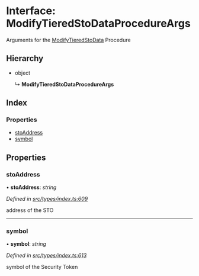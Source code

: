 # Interface: ModifyTieredStoDataProcedureArgs

Arguments for the [ModifyTieredStoData](../enums/_types_index_.proceduretype.md#modifytieredstodata) Procedure

## Hierarchy

- object

  ↳ **ModifyTieredStoDataProcedureArgs**

## Index

### Properties

- [stoAddress](_types_index_.modifytieredstodataprocedureargs.md#stoaddress)
- [symbol](_types_index_.modifytieredstodataprocedureargs.md#symbol)

## Properties

### stoAddress

• **stoAddress**: _string_

_Defined in [src/types/index.ts:609](https://github.com/PolymathNetwork/polymath-sdk/blob/d80c6e9/src/types/index.ts#L609)_

address of the STO

---

### symbol

• **symbol**: _string_

_Defined in [src/types/index.ts:613](https://github.com/PolymathNetwork/polymath-sdk/blob/d80c6e9/src/types/index.ts#L613)_

symbol of the Security Token
